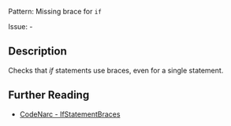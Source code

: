 Pattern: Missing brace for `if`

Issue: -

## Description

Checks that *if* statements use braces, even for a single statement.

## Further Reading

* [CodeNarc - IfStatementBraces](http://codenarc.sourceforge.net/codenarc-rules-braces.html#IfStatementBraces)
